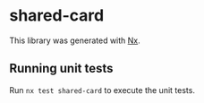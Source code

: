 # shared-card

This library was generated with [Nx](https://nx.dev).

## Running unit tests

Run `nx test shared-card` to execute the unit tests.

